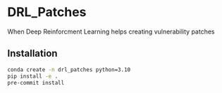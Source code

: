 # DRL_Patches
 When Deep Reinforcment Learning helps creating vulnerability patches

## Installation

```bash
conda create -n drl_patches python=3.10
pip install -e .
pre-commit install
```